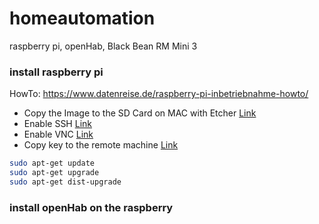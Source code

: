 # homeautomation
raspberry pi, openHab,  Black Bean RM Mini 3 

### install raspberry pi

HowTo: https://www.datenreise.de/raspberry-pi-inbetriebnahme-howto/

- Copy the Image to the SD Card on MAC with Etcher [Link](https://www.raspberrypi.org/documentation/installation/installing-images/README.md)
- Enable SSH  [Link](https://www.raspberrypi.org/documentation/remote-access/ssh/README.md)
- Enable VNC [Link](https://www.raspberrypi.org/documentation/remote-access/vnc/README.md)
- Copy key to the remote machine [Link](https://www.raspberrypi.org/documentation/remote-access/ssh/passwordless.md)

```bash
sudo apt-get update
sudo apt-get upgrade
sudo apt-get dist-upgrade
```
### install openHab on the raspberry

